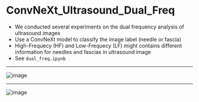 # ConvNeXt_Ultrasound_Dual_Freq
- We conducted several experiments on the dual frequency analysis of ultrasound images
- Use a ConvNeXt model to classify the image label (needle or fascia)
- High-Frequecy (HF) and Low-Frequecy (LF) might contains different information for needles and fascias in ultrasound image
- See `dual_freq.ipynb`
***
![image](https://github.com/user-attachments/assets/9ac0b905-fa63-42ad-a665-935e8ed3877f)
***
![image](https://github.com/user-attachments/assets/7946543b-a2f5-47bf-9022-b223df3fe8a1)
